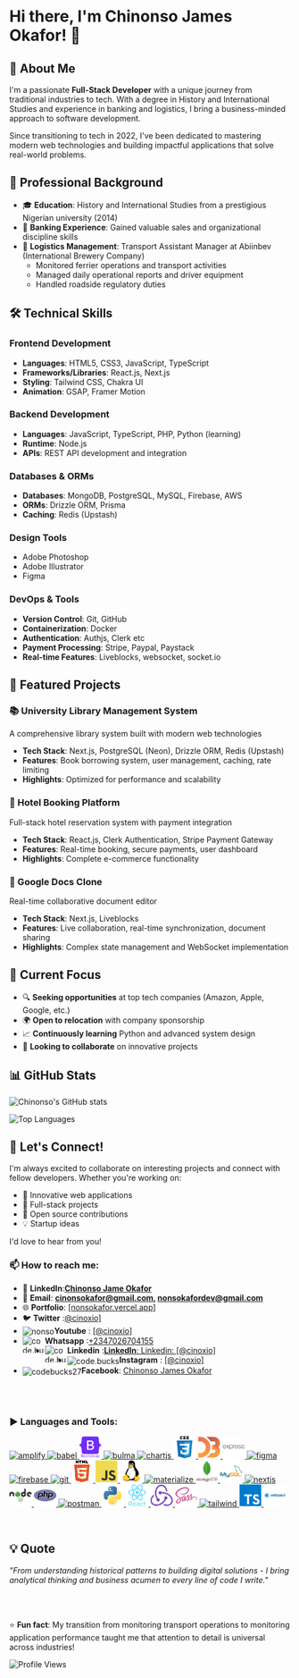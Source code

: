 # Hi there, I'm Chinonso James Okafor! 👋

## 🚀 About Me

I'm a passionate **Full-Stack Developer** with a unique journey from traditional industries to tech. With a degree in History and International Studies and experience in banking and logistics, I bring a business-minded approach to software development.

Since transitioning to tech in 2022, I've been dedicated to mastering modern web technologies and building impactful applications that solve real-world problems.

## 💼 Professional Background

- 🎓 **Education**: History and International Studies from a prestigious Nigerian university (2014)
- 🏦 **Banking Experience**: Gained valuable sales and organizational discipline skills
- 🚛 **Logistics Management**: Transport Assistant Manager at Abiinbev (International Brewery Company)
  - Monitored ferrier operations and transport activities
  - Managed daily operational reports and driver equipment
  - Handled roadside regulatory duties

## 🛠️ Technical Skills

### Frontend Development
- **Languages**: HTML5, CSS3, JavaScript, TypeScript
- **Frameworks/Libraries**: React.js, Next.js
- **Styling**: Tailwind CSS, Chakra UI
- **Animation**: GSAP, Framer Motion

### Backend Development
- **Languages**: JavaScript, TypeScript, PHP, Python (learning)
- **Runtime**: Node.js
- **APIs**: REST API development and integration


### Databases & ORMs
- **Databases**: MongoDB, PostgreSQL, MySQL, Firebase, AWS
- **ORMs**: Drizzle ORM, Prisma
- **Caching**: Redis (Upstash)

### Design Tools
- Adobe Photoshop
- Adobe Illustrator  
- Figma

### DevOps & Tools
- **Version Control**: Git, GitHub
- **Containerization**: Docker
- **Authentication**: Authjs, Clerk etc
- **Payment Processing**: Stripe, Paypal, Paystack
- **Real-time Features**: Liveblocks, websocket, socket.io

## 🌟 Featured Projects

### 📚 University Library Management System
A comprehensive library system built with modern web technologies
- **Tech Stack**: Next.js, PostgreSQL (Neon), Drizzle ORM, Redis (Upstash)
- **Features**: Book borrowing system, user management, caching, rate limiting
- **Highlights**: Optimized for performance and scalability

### 🏨 Hotel Booking Platform
Full-stack hotel reservation system with payment integration
- **Tech Stack**: React.js, Clerk Authentication, Stripe Payment Gateway
- **Features**: Real-time booking, secure payments, user dashboard
- **Highlights**: Complete e-commerce functionality

### 📝 Google Docs Clone
Real-time collaborative document editor
- **Tech Stack**: Next.js, Liveblocks
- **Features**: Live collaboration, real-time synchronization, document sharing
- **Highlights**: Complex state management and WebSocket implementation

## 🎯 Current Focus

- 🔍 **Seeking opportunities** at top tech companies (Amazon, Apple, Google, etc.)
- 🌍 **Open to relocation** with company sponsorship
- 📈 **Continuously learning** Python and advanced system design
- 🤝 **Looking to collaborate** on innovative projects

## 📊 GitHub Stats

![Chinonso's GitHub stats](https://github-readme-stats.vercel.app/api?username=cinoxio&show_icons=true&theme=radical)

![Top Languages](https://github-readme-stats.vercel.app/api/top-langs/?username=cinoxio&layout=compact&theme=radical)

## 🤝 Let's Connect!

I'm always excited to collaborate on interesting projects and connect with fellow developers. Whether you're working on:

- 🚀 Innovative web applications
- 📱 Full-stack projects  
- 🔧 Open source contributions
- 💡 Startup ideas

I'd love to hear from you!

### 📫 How to reach me:
- 💼 **LinkedIn**:<a href="https://www.linkedin.com/in/cinoxio" target="blank">**Chinonso Jame Okafor**</a>
- 📧 **Email**: <a href="mailto:cinonsokafor@gmail.com">**cinonsokafor@gmail.com, nonsokafordev@gmail.com**</a>
- 🌐 **Portfolio**: <a href="https://www.nonsokafor.vercel.app" target="blank" rel="nofollow">[nonsokafor.vercel.app]</a>
- 🐦 **Twitter** :<a href="https://twitter.com/cinoxio" target="blank" rel="nofollow">@cinoxio]</a>
- <img align="center" src="https://github.com/rahuldkjain/github-profile-readme-generator/blob/master/src/images/icons/Social/youtube.svg" alt="nonso" height="30" width="40" />**Youtube** : <a href="https://www.youtube.com/c/cinoxio" target="blank" rel="nofollow">[@cinoxio]</a>
- <img align="left" src="https://github.com/rahuldkjain/github-profile-readme-generator/blob/master/src/images/icons/Social/whatsapp.svg" alt="code.bucks" height="30" width="40" /> **Whatsapp** :<a href="https://wa.me/+2347026704155">+2347026704155</a>
- <img align="left" src="https://github.com/rahuldkjain/github-profile-readme-generator/blob/master/src/images/icons/Social/linkedin.svg" alt="code.bucks" height="30" width="40" />**Linkedin** :<a href="https://www.linkedin.com/in/cinoxio" target="blank" rel="nofollow">**LinkedIn**: Linkedin: [@cinoxio]</a>
- <img align="center" src="https://github.com/rahuldkjain/github-profile-readme-generator/blob/master/src/images/icons/Social/instagram.svg" alt="code.bucks" height="30" width="40" />**Instagram** : <a href="https://instagram.com/cinoxio" target="blank" rel="nofollow">[@cinoxio]</a>
- <img align="center" src="https://github.com/rahuldkjain/github-profile-readme-generator/blob/master/src/images/icons/Social/facebook.svg" alt="codebucks27" height="30" width="40" />**Facebook**: <a href="https://fb.com/chinonso-okafor" target="blank" rel="nofollow">Chinonso James Okafor</a>


</br>

</br>


<h3 align="left">▶ Languages and Tools:</h3>
<p align="left"> <a href="https://aws.amazon.com/amplify/" target="_blank" rel="nofollow"> <img src="https://docs.amplify.aws/assets/logo-dark.svg" alt="amplify" width="40" height="40"/> </a> <a href="https://babeljs.io/" target="_blank" rel="nofollow"> <img src="https://cdn.worldvectorlogo.com/logos/babel-10.svg" alt="babel" width="40" height="40"/> </a> <a href="https://getbootstrap.com" target="_blank" rel="nofollow"> <img src="https://raw.githubusercontent.com/devicons/devicon/master/icons/bootstrap/bootstrap-plain-wordmark.svg" alt="bootstrap" width="40" height="40"/> </a> <a href="https://bulma.io/" target="_blank" rel="nofollow"> <img src="https://raw.githubusercontent.com/gilbarbara/logos/804dc257b59e144eaca5bc6ffd16949752c6f789/logos/bulma.svg" alt="bulma" width="40" height="40"/> </a> <a href="https://www.chartjs.org" target="_blank" rel="nofollow"> <img src="https://www.chartjs.org/media/logo-title.svg" alt="chartjs" width="40" height="40"/> </a> <a href="https://www.w3schools.com/css/" target="_blank" rel="nofollow"> <img src="https://raw.githubusercontent.com/devicons/devicon/master/icons/css3/css3-original-wordmark.svg" alt="css3" width="40" height="40"/> </a> <a href="https://d3js.org/" target="_blank"> <img src="https://raw.githubusercontent.com/devicons/devicon/master/icons/d3js/d3js-original.svg" alt="d3js" width="40" height="40"/> </a> 
<!--   <a href="https://www.electronjs.org" target="_blank"> <img src="https://raw.githubusercontent.com/devicons/devicon/master/icons/electron/electron-original.svg" alt="electron" width="40" height="40"/> </a>  -->
  <a href="https://expressjs.com" target="_blank" rel="nofollow"> <img src="https://raw.githubusercontent.com/devicons/devicon/master/icons/express/express-original-wordmark.svg" alt="express" width="40" height="40"/> </a> <a href="https://www.figma.com/" target="_blank"> <img src="https://www.vectorlogo.zone/logos/figma/figma-icon.svg" alt="figma" width="40" height="40"/> </a> <a href="https://firebase.google.com/" target="_blank" rel="nofollow"> <img src="https://www.vectorlogo.zone/logos/firebase/firebase-icon.svg" alt="firebase" width="40" height="40"/> </a> <a href="https://git-scm.com/" rel="nofollow" target="_blank"> <img src="https://www.vectorlogo.zone/logos/git-scm/git-scm-icon.svg" alt="git" width="40" height="40"/> </a> 
 <!-- <a href="https://graphql.org" target="_blank"> <img src="https://www.vectorlogo.zone/logos/graphql/graphql-icon.svg" alt="graphql" width="40" height="40"/> </a>  --><a href="https://www.w3.org/html/" target="_blank" rel="nofollow"> <img src="https://raw.githubusercontent.com/devicons/devicon/master/icons/html5/html5-original-wordmark.svg" alt="html5" width="40" height="40"/> </a> <a href="https://developer.mozilla.org/en-US/docs/Web/JavaScript" rel="nofollow" target="_blank"> <img src="https://raw.githubusercontent.com/devicons/devicon/master/icons/javascript/javascript-original.svg" alt="javascript" width="40" height="40"/> </a> <a href="https://www.linux.org/" target="_blank" rel="nofollow"> <img src="https://raw.githubusercontent.com/devicons/devicon/master/icons/linux/linux-original.svg" alt="linux" width="40" height="40"/> </a> <a href="https://materializecss.com/" rel="nofollow" target="_blank"> <img src="https://raw.githubusercontent.com/prplx/svg-logos/5585531d45d294869c4eaab4d7cf2e9c167710a9/svg/materialize.svg" alt="materialize" width="40" height="40"/> </a> <a rel="nofollow" href="https://www.mongodb.com/" target="_blank"> <img src="https://raw.githubusercontent.com/devicons/devicon/master/icons/mongodb/mongodb-original-wordmark.svg" alt="mongodb" width="40" height="40"/> </a> <a href="https://www.mysql.com/" target="_blank" rel="nofollow"> <img src="https://raw.githubusercontent.com/devicons/devicon/master/icons/mysql/mysql-original-wordmark.svg" alt="mysql" width="40" height="40"/> </a> <a href="https://nextjs.org/" target="_blank" rel="nofollow"> <img src="https://cdn.worldvectorlogo.com/logos/nextjs-2.svg" alt="nextjs" width="40" height="40"/> </a> <a href="https://nodejs.org" target="_blank" rel="nofollow"> <img src="https://raw.githubusercontent.com/devicons/devicon/master/icons/nodejs/nodejs-original-wordmark.svg" alt="nodejs" width="40" height="40"/> </a> <a href="https://www.php.net" target="_blank" rel="nofollow"> <img src="https://raw.githubusercontent.com/devicons/devicon/master/icons/php/php-original.svg" alt="php" width="40" height="40"/> </a> <a href="https://postman.com" target="_blank" rel="nofollow"> <img src="https://www.vectorlogo.zone/logos/getpostman/getpostman-icon.svg" alt="postman" width="40" height="40"/> </a> <a href="https://www.python.org" target="_blank" rel="nofollow"> <img src="https://raw.githubusercontent.com/devicons/devicon/master/icons/python/python-original.svg" alt="python" width="40" height="40"/> </a> <a href="https://reactjs.org/" target="_blank" rel="nofollow"> <img src="https://raw.githubusercontent.com/devicons/devicon/master/icons/react/react-original-wordmark.svg" alt="react" width="40" height="40"/> </a> <a href="https://redux.js.org" target="_blank" rel="nofollow"> <img src="https://raw.githubusercontent.com/devicons/devicon/master/icons/redux/redux-original.svg" alt="redux" width="40" height="40"/> </a> <a href="https://sass-lang.com" target="_blank" rel="nofollow"> <img src="https://raw.githubusercontent.com/devicons/devicon/master/icons/sass/sass-original.svg" alt="sass" width="40" height="40"/> </a> <a href="https://tailwindcss.com/" target="_blank" rel="nofollow"> <img src="https://www.vectorlogo.zone/logos/tailwindcss/tailwindcss-icon.svg" alt="tailwind" width="40" height="40"/> </a> <a href="https://www.typescriptlang.org/" target="_blank" rel="nofollow"> <img src="https://raw.githubusercontent.com/devicons/devicon/master/icons/typescript/typescript-original.svg" alt="typescript" width="40" height="40"/> </a> <a href="https://webpack.js.org" target="_blank" rel="nofollow"> <img src="https://raw.githubusercontent.com/devicons/devicon/d00d0969292a6569d45b06d3f350f463a0107b0d/icons/webpack/webpack-original-wordmark.svg" alt="webpack" width="40" height="40"/> </a> </p>

</br>

## 💡 Quote

*"From understanding historical patterns to building digital solutions - I bring analytical thinking and business acumen to every line of code I write."*

</br>
</br>

⭐️ **Fun fact**: My transition from monitoring transport operations to monitoring application performance taught me that attention to detail is universal across industries!

![Profile Views](https://komarev.com/ghpvc/?username=cinoxio&color=brightgreen)

